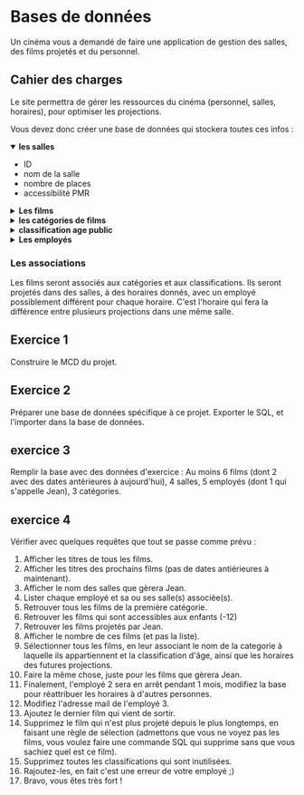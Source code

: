 # Bases de données

Un cinéma vous a demandé de faire une application de gestion des salles, des films projetés et du personnel.

## Cahier des charges
Le site permettra de gérer les ressources du cinéma (personnel, salles, horaires), pour optimiser les projections.

Vous devez donc créer une base de données qui stockera toutes ces infos :

<details open>
  <summary><b>les salles</b></summary>

  - ID
  - nom de la salle
  - nombre de places
  - accessibilité PMR
</details>

<details>
  <summary><b>Les films</b></summary>

  - ID
  - nom du film
  - url de l'affiche
  - lien du trailer
  - résumé
  - durée
  - date de sortie
</details>

<details>
  <summary><b>les catégories de films</b></summary>

  - ID
  - nom de la catégorie
  - Description
</details>

<details>
  <summary><b>classification age public</b></summary>

  - id
  - intitulé (voir ci-dessous)
  - Avertissement (peut être adjoint à n'importe quel classement) : booléen

  Les valeurs attendues seront :

    - Tous publics
    - Interdit aux moins de 12 ans
    - Interdit aux moins de 16 ans
    - Interdit aux moins de 18 ans non classé X 
    - Interdit aux moins de 18 ans classé X 
</details>

<details>
  <summary><b>Les employés</b></summary>

  - ID
  - Nom
  - Prénom
  - mail
  - téléphone
  - année d'arrivée dans le cinéma
</details>

### Les associations 
Les films seront associés aux catégories et aux classifications. 
Ils seront projetés dans des salles, à des horaires donnés, avec un employé possiblement différent pour chaque horaire. C'est l'horaire qui fera la différence entre plusieurs projections dans une même salle.

## Exercice 1
Construire le MCD du projet.

## Exercice 2
Préparer une base de données spécifique à ce projet. Exporter le SQL, et l'importer dans la base de données.

## exercice 3
Remplir la base avec des données d'exercice :
  Au moins 6 films (dont 2 avec des dates antérieures à aujourd'hui), 4 salles, 5 employés (dont 1 qui s'appelle Jean), 3 catégories.

## exercice 4
Vérifier avec quelques requêtes que tout se passe comme prévu :

1. Afficher les titres de tous les films.
2. Afficher les titres des prochains films (pas de dates antiérieures à maintenant).
3. Afficher le nom des salles que gèrera Jean.
4. Lister chaque employé et sa ou ses salle(s) associée(s).
5. Retrouver tous les films de la première catégorie.
6. Retrouver les films qui sont accessibles aux enfants (-12)
7. Retrouver les films projetés par Jean.
8. Afficher le nombre de ces films (et pas la liste).
9. Sélectionner tous les films, en leur associant le nom de la categorie à laquelle ils appartiennent et la classification d'âge, ainsi que les horaires des futures projections.
10. Faire la même chose, juste pour les films que gèrera Jean.
11. Finalement, l'employé 2 sera en arrêt pendant 1 mois, modifiez la base pour réattribuer les horaires à d'autres personnes.
12. Modifiez l'adresse mail de l'employé 3.
13. Ajoutez le dernier film qui vient de sortir.
14. Supprimez le film qui n'est plus projeté depuis le plus longtemps, en faisant une règle de sélection (admettons que vous ne voyez pas les films, vous voulez faire une commande SQL qui supprime sans que vous sachiez quel est ce film).
15. Supprimez toutes les classifications qui sont inutilisées.
16. Rajoutez-les, en fait c'est une erreur de votre employé ;)
17. Bravo, vous êtes très fort !